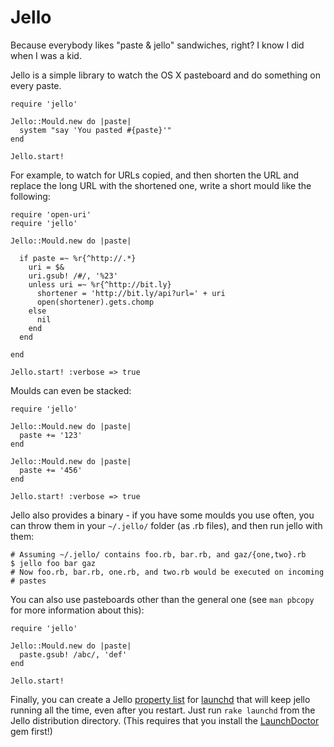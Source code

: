 Jello
=====
Because everybody likes "paste & jello" sandwiches, right? I know I did when I
was a kid.

Jello is a simple library to watch the OS X pasteboard and do something on
every paste.

    require 'jello'

    Jello::Mould.new do |paste|
      system "say 'You pasted #{paste}'"
    end
    
    Jello.start!

For example, to watch for URLs copied, and then shorten the URL and replace
the long URL with the shortened one, write a short mould like the following:
    
    require 'open-uri'
    require 'jello'
    
    Jello::Mould.new do |paste|
    
      if paste =~ %r{^http://.*}
        uri = $&
        uri.gsub! /#/, '%23'
        unless uri =~ %r{^http://bit.ly}
          shortener = 'http://bit.ly/api?url=' + uri
          open(shortener).gets.chomp
        else
          nil
        end
      end
      
    end
    
    Jello.start! :verbose => true
    
Moulds can even be stacked:
    
    require 'jello'
    
    Jello::Mould.new do |paste|
      paste += '123'
    end
    
    Jello::Mould.new do |paste|
      paste += '456'
    end
    
    Jello.start! :verbose => true
    
Jello also provides a binary - if you have some moulds you use often, you can
throw them in your `~/.jello/` folder (as .rb files), and then run jello with
them:
    
    # Assuming ~/.jello/ contains foo.rb, bar.rb, and gaz/{one,two}.rb
    $ jello foo bar gaz
    # Now foo.rb, bar.rb, one.rb, and two.rb would be executed on incoming
    # pastes
    
You can also use pasteboards other than the general one (see `man pbcopy` for
more information about this):
    
    require 'jello'
    
    Jello::Mould.new do |paste|
      paste.gsub! /abc/, 'def'
    end
    
    Jello.start!
    
Finally, you can create a Jello [property list][plist] for [launchd][] that
will keep jello running all the time, even after you restart. Just run
`rake launchd` from the Jello distribution directory. (This requires that you
install the [LaunchDoctor][] gem first!)

  [launchd]: <http://en.wikipedia.org/wiki/Launchd> "launchd on Wikipedia"
  [plist]: <http://en.wikipedia.org/wiki/Property_list> "Property list on Wikipedia"
  [LaunchDoctor]: <http://github.com/elliottcable/launchdr> "elliottcable's launchdr on GitHub"
